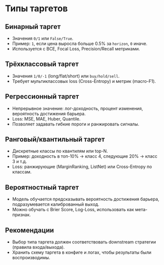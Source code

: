 # Типы таргетов

## Бинарный таргет
- Значения `0/1` или `False/True`.
- Пример: `1`, если цена выросла больше 0.5% за `horizon`, `0` иначе.
- Используется с BCE, Focal Loss, Precision/Recall метриками.

## Трёхклассовый таргет
- Значения `1/0/-1` (long/flat/short) или `buy/hold/sell`.
- Требует мультиклассовых loss (Cross-Entropy) и метрик (macro-F1).

## Регрессионный таргет
- Непрерывное значение: лог-доходность, процент изменения, вероятность достижения барьера.
- Loss: MSE, MAE, Huber, Quantile.
- Позволяет задавать гибкие пороги и ранжировать сигналы.

## Ранговый/квантильный таргет
- Дискретные классы по квантилям или top-N.
- Пример: доходность в топ-10% → класс 4, следующие 20% → класс 3 и т.д.
- Loss: ранжирующие (MarginRanking, ListNet) или Cross-Entropy по классам.

## Вероятностный таргет
- Модель обучается предсказывать вероятность достижения барьера, подразумевается калиброванный выход.
- Можно обучать с Brier Score, Log-Loss, использовать как мета-признак.

## Рекомендации
- Выбор типа таргета должен соответствовать downstream стратегии (правила входа/выхода).
- Хранить схему таргета в конфиге и логах, чтобы результаты были воспроизводимы.
